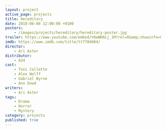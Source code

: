 ```yaml
---
layout: project
active_page: projects
title: Hereditary
date: 2018-06-08 12:00:00 +0100
posters:
    - /images/projects/hereditary/hereditary-poster.jpg
trailer: https://www.youtube.com/embed/V6wWKNij_1M?rel=0&amp;showinfo=0
imdb: https://www.imdb.com/title/tt7784604/
director:
    - Ari Aster
distributor:
    - A24
cast:
    - Toni Collette
    - Alex Wolff
    - Gabriel Byrne
    - Ann Dowd
writers:
    - Ari Aster
tags:
    - Drama
    - Horror
    - Mystery
category: projects
published: true
---
```

